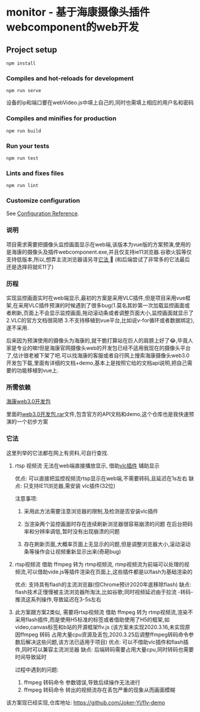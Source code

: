 # monitor - 基于海康摄像头插件webcomponent的web开发

## Project setup
```
npm install
```

### Compiles and hot-reloads for development
```
npm run serve
```

设备的ip和端口要在webVideo.js中填上自己的,同时也需填上相应的用户名和密码

### Compiles and minifies for production

```
npm run build
```

### Run your tests
```
npm run test
```

### Lints and fixes files
```
npm run lint
```

### Customize configuration
See [Configuration Reference](https://cli.vuejs.org/config/).

### 说明
项目需求需要把摄像头监控画面显示在web端,该版本为vue版的方案预演,使用的是海康的摄像头及插件webcomponent.exe,并且仅支持ie11浏览器.谷歌火狐等仅支持低版本,所以,想弄主流浏览器请另寻[它法 ​](#它法):new_moon_with_face:   (和后端尝试了非常多的它法最后还是选择将就IE11了)

### 历程
实现监控画面实时在web端显示,最初的方案是采用VLC插件,但是项目采用vue框架,在采用VLC插件预演的时候遇到了很多bug(1.莫名其妙第一次加载监控画面或者刷新,页面上不会显示监控画面,拖动滚动条或者调整页面大小,监控画面就显示了 2.VLC的官方文档很简陋 3.不支持移植到vue平台,比如说v-for循环或者数据绑定),遂不采用.

后来因为预演使用的摄像头为海康的,就干脆打算站在巨人的肩膀上好了:joy:,毕竟人家是专业的嘛!但是海康官网摄像头web的开发包已经不适用我现在的摄像头平台了,估计很老被下架了吧.可以找海康的客服或者自行网上搜索海康摄像头web3.0开发包下载,里面有详细的文档+demo,基本上是按照它给的文档api说明,把自己需要的功能移植到vue上.

### 所需依赖

[海康web3.0开发包](https://github.com/Joker-Yi/monitor-demo)

里面的[web3.0开发包.rar](https://github.com/Joker-Yi/monitor-demo/blob/master/web3.0开发包.rar)文件,包含官方的API文档和demo,这个仓库也是我快速预演的一个初步方案

### 它法

这里列举的它法都在网上有资料,可自行查找.

1. rtsp 视频流 无法在web端直接播放显示, 借助[vlc插件](https://mirrors.tuna.tsinghua.edu.cn/videolan-ftp/vlc/3.0.8/win32/vlc-3.0.8-win32.exe) 辅助显示

   优点: 可以直接把监控视频流rtsp显示在web端,不需要转码,且延迟在1s左右
   缺点: 只支持IE11浏览器,需安装 vlc插件(32位)

   注意事项:

   1. 采用此方法需要注意浏览器的限制,及检测是否安装vlc插件

   2. 当渲染两个监控画面时存在连续刷新浏览器很容易崩溃的问题
      在后台把码率和分辨率调低,暂时没有出现崩溃的问题

   3. 存在刷新页面,大概率页面上无显示的问题,但是调整浏览器大小,滚动滚动条等操作会让视频重新显示出来(奇葩bug)

2. rtsp视频流 借助 ffmpeg 转为 rtmp视频流,  rtmp视频流为前端可以处理的视频流,可以借助vide.js等插件渲染在页面上,这些插件都是以flash为基础渲染的

   优点: 支持具有flash的主流浏览器(但Chrome预计2020年底移除flash)
   缺点: flash技术正慢慢被主流浏览器所淘汰,比如谷歌;同时视频延迟由于拉流 -转码- 推流这系列操作,导致延迟在3-5s左右

3. 此方案跟方案2类似, 需要将rtsp视频流 借助 ffmpeg 转为 rtmp视频流,渲染不采用flash插件,而是使用H5标准的标签或者借助使用了H5的框架,如video,canvas标签和b站的开源框架flv.js (该方案未实现2020.3.16,未实现原因ffmpeg 转码 占用大量cpu资源及丢包,2020.3.25后调整ffmpeg转码命令参数后解决这些问题,该方法已适用于项目)
   优点: 可以不借助vlc插件和flash插件,同时可以兼容主流浏览器
   缺点: 后端转码需要占用大量cpu,同时转码也需要时间导致延时

   过程中遇到的问题:

   1. ffmpeg 转码命令 参数错误,导致后续操作无法进行
   2. ffmpeg 转码命令 转出的视频流存在丢包严重的现象从而画面模糊
   
  该方案现已经实现,仓库地址: https://github.com/Joker-Yi/flv-demo
